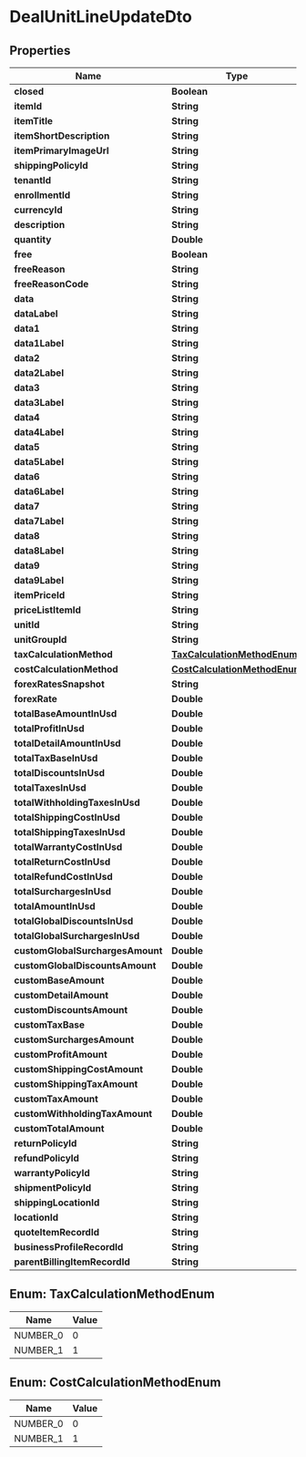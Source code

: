 

# DealUnitLineUpdateDto


## Properties

| Name | Type | Description | Notes |
|------------ | ------------- | ------------- | -------------|
|**closed** | **Boolean** |  |  [optional] |
|**itemId** | **String** |  |  [optional] |
|**itemTitle** | **String** |  |  [optional] |
|**itemShortDescription** | **String** |  |  [optional] |
|**itemPrimaryImageUrl** | **String** |  |  [optional] |
|**shippingPolicyId** | **String** |  |  [optional] |
|**tenantId** | **String** |  |  [optional] |
|**enrollmentId** | **String** |  |  [optional] |
|**currencyId** | **String** |  |  [optional] |
|**description** | **String** |  |  [optional] |
|**quantity** | **Double** |  |  [optional] |
|**free** | **Boolean** |  |  [optional] |
|**freeReason** | **String** |  |  [optional] |
|**freeReasonCode** | **String** |  |  [optional] |
|**data** | **String** |  |  [optional] |
|**dataLabel** | **String** |  |  [optional] |
|**data1** | **String** |  |  [optional] |
|**data1Label** | **String** |  |  [optional] |
|**data2** | **String** |  |  [optional] |
|**data2Label** | **String** |  |  [optional] |
|**data3** | **String** |  |  [optional] |
|**data3Label** | **String** |  |  [optional] |
|**data4** | **String** |  |  [optional] |
|**data4Label** | **String** |  |  [optional] |
|**data5** | **String** |  |  [optional] |
|**data5Label** | **String** |  |  [optional] |
|**data6** | **String** |  |  [optional] |
|**data6Label** | **String** |  |  [optional] |
|**data7** | **String** |  |  [optional] |
|**data7Label** | **String** |  |  [optional] |
|**data8** | **String** |  |  [optional] |
|**data8Label** | **String** |  |  [optional] |
|**data9** | **String** |  |  [optional] |
|**data9Label** | **String** |  |  [optional] |
|**itemPriceId** | **String** |  |  [optional] |
|**priceListItemId** | **String** |  |  [optional] |
|**unitId** | **String** |  |  [optional] |
|**unitGroupId** | **String** |  |  [optional] |
|**taxCalculationMethod** | [**TaxCalculationMethodEnum**](#TaxCalculationMethodEnum) |  |  [optional] |
|**costCalculationMethod** | [**CostCalculationMethodEnum**](#CostCalculationMethodEnum) |  |  [optional] |
|**forexRatesSnapshot** | **String** |  |  [optional] |
|**forexRate** | **Double** |  |  [optional] |
|**totalBaseAmountInUsd** | **Double** |  |  [optional] |
|**totalProfitInUsd** | **Double** |  |  [optional] |
|**totalDetailAmountInUsd** | **Double** |  |  [optional] |
|**totalTaxBaseInUsd** | **Double** |  |  [optional] |
|**totalDiscountsInUsd** | **Double** |  |  [optional] |
|**totalTaxesInUsd** | **Double** |  |  [optional] |
|**totalWithholdingTaxesInUsd** | **Double** |  |  [optional] |
|**totalShippingCostInUsd** | **Double** |  |  [optional] |
|**totalShippingTaxesInUsd** | **Double** |  |  [optional] |
|**totalWarrantyCostInUsd** | **Double** |  |  [optional] |
|**totalReturnCostInUsd** | **Double** |  |  [optional] |
|**totalRefundCostInUsd** | **Double** |  |  [optional] |
|**totalSurchargesInUsd** | **Double** |  |  [optional] |
|**totalAmountInUsd** | **Double** |  |  [optional] |
|**totalGlobalDiscountsInUsd** | **Double** |  |  [optional] |
|**totalGlobalSurchargesInUsd** | **Double** |  |  [optional] |
|**customGlobalSurchargesAmount** | **Double** |  |  [optional] |
|**customGlobalDiscountsAmount** | **Double** |  |  [optional] |
|**customBaseAmount** | **Double** |  |  [optional] |
|**customDetailAmount** | **Double** |  |  [optional] |
|**customDiscountsAmount** | **Double** |  |  [optional] |
|**customTaxBase** | **Double** |  |  [optional] |
|**customSurchargesAmount** | **Double** |  |  [optional] |
|**customProfitAmount** | **Double** |  |  [optional] |
|**customShippingCostAmount** | **Double** |  |  [optional] |
|**customShippingTaxAmount** | **Double** |  |  [optional] |
|**customTaxAmount** | **Double** |  |  [optional] |
|**customWithholdingTaxAmount** | **Double** |  |  [optional] |
|**customTotalAmount** | **Double** |  |  [optional] |
|**returnPolicyId** | **String** |  |  [optional] |
|**refundPolicyId** | **String** |  |  [optional] |
|**warrantyPolicyId** | **String** |  |  [optional] |
|**shipmentPolicyId** | **String** |  |  [optional] |
|**shippingLocationId** | **String** |  |  [optional] |
|**locationId** | **String** |  |  [optional] |
|**quoteItemRecordId** | **String** |  |  [optional] |
|**businessProfileRecordId** | **String** |  |  [optional] |
|**parentBillingItemRecordId** | **String** |  |  [optional] |



## Enum: TaxCalculationMethodEnum

| Name | Value |
|---- | -----|
| NUMBER_0 | 0 |
| NUMBER_1 | 1 |



## Enum: CostCalculationMethodEnum

| Name | Value |
|---- | -----|
| NUMBER_0 | 0 |
| NUMBER_1 | 1 |



